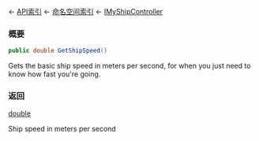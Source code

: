 ← [API索引](Api-Index) ← [命名空间索引](Namespace-Index) ← [IMyShipController](Sandbox.ModAPI.Ingame.IMyShipController)

### 概要

```csharp
public double GetShipSpeed()
```

Gets the basic ship speed in meters per second, for when you just need to know how fast you're going.

### 返回

[double](https://docs.microsoft.com/en-us/dotnet/api/System.Double?view=netframework-4.6)

Ship speed in meters per second

